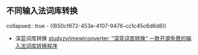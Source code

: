 ## 不同输入法词库转换
collapsed:: true
	- ((650cf672-453e-4107-9476-cc1c45c6d6d8))
- 深蓝词库转换 [studyzy/imewlconverter: ”深蓝词库转换“ 一款开源免费的输入法词库转换程序](https://github.com/studyzy/imewlconverter)